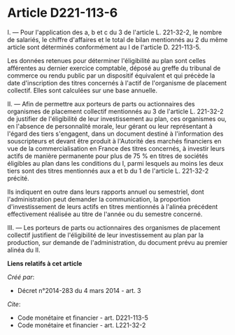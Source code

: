 # Article D221-113-6

I. ― Pour l'application des a, b et c du 3 de l'article L. 221-32-2, le nombre de salariés, le chiffre d'affaires et le total
de bilan mentionnés au 2 du même article sont déterminés conformément au I de l'article D. 221-113-5.

Les données retenues pour déterminer l'éligibilité au plan sont celles afférentes au dernier exercice comptable, déposé au
greffe du tribunal de commerce ou rendu public par un dispositif équivalent et qui précède la date d'inscription des titres
concernés à l'actif de l'organisme de placement collectif. Elles sont calculées sur une base annuelle.

II. ― Afin de permettre aux porteurs de parts ou actionnaires des organismes de placement collectif mentionnés au 3 de
l'article L. 221-32-2 de justifier de l'éligibilité de leur investissement au plan, ces organismes ou, en l'absence de
personnalité morale, leur gérant ou leur représentant à l'égard des tiers s'engagent, dans un document destiné à
l'information des souscripteurs et devant être produit à l'Autorité des marchés financiers en vue de la commercialisation en
France des titres concernés, à investir leurs actifs de manière permanente pour plus de 75 % en titres de sociétés éligibles
au plan dans les conditions du I, parmi lesquels au moins les deux tiers sont des titres mentionnés aux a et b du 1 de
l'article L. 221-32-2 précité.

Ils indiquent en outre dans leurs rapports annuel ou semestriel, dont l'administration peut demander la communication, la
proportion d'investissement de leurs actifs en titres mentionnés à l'alinéa précédent effectivement réalisée au titre de
l'année ou du semestre concerné.

III. ― Les porteurs de parts ou actionnaires des organismes de placement collectif justifient de l'éligibilité de leur
investissement au plan par la production, sur demande de l'administration, du document prévu au premier alinéa du II.

**Liens relatifs à cet article**

_Créé par_:

  - Décret n°2014-283 du 4 mars 2014 - art. 3

_Cite_:

  - Code monétaire et financier - art. D221-113-5
  - Code monétaire et financier - art. L221-32-2
